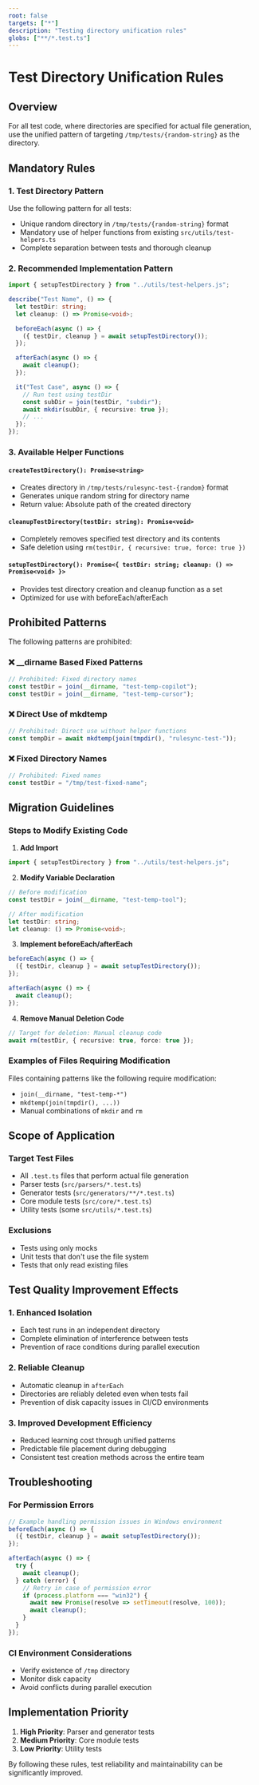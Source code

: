 ```yaml
---
root: false
targets: ["*"]
description: "Testing directory unification rules"
globs: ["**/*.test.ts"]
---
```


# Test Directory Unification Rules

## Overview

For all test code, where directories are specified for actual file generation, use the unified pattern of targeting `/tmp/tests/{random-string}` as the directory.

## Mandatory Rules

### 1. Test Directory Pattern

Use the following pattern for all tests:
- Unique random directory in `/tmp/tests/{random-string}` format
- Mandatory use of helper functions from existing `src/utils/test-helpers.ts`
- Complete separation between tests and thorough cleanup

### 2. Recommended Implementation Pattern

```typescript
import { setupTestDirectory } from "../utils/test-helpers.js";

describe("Test Name", () => {
  let testDir: string;
  let cleanup: () => Promise<void>;

  beforeEach(async () => {
    ({ testDir, cleanup } = await setupTestDirectory());
  });

  afterEach(async () => {
    await cleanup();
  });

  it("Test Case", async () => {
    // Run test using testDir
    const subDir = join(testDir, "subdir");
    await mkdir(subDir, { recursive: true });
    // ...
  });
});
```

### 3. Available Helper Functions

#### `createTestDirectory(): Promise<string>`
- Creates directory in `/tmp/tests/rulesync-test-{random}` format
- Generates unique random string for directory name
- Return value: Absolute path of the created directory

#### `cleanupTestDirectory(testDir: string): Promise<void>`
- Completely removes specified test directory and its contents
- Safe deletion using `rm(testDir, { recursive: true, force: true })`

#### `setupTestDirectory(): Promise<{ testDir: string; cleanup: () => Promise<void> }>`
- Provides test directory creation and cleanup function as a set
- Optimized for use with beforeEach/afterEach

## Prohibited Patterns

The following patterns are prohibited:

### ❌ __dirname Based Fixed Patterns
```typescript
// Prohibited: Fixed directory names
const testDir = join(__dirname, "test-temp-copilot");
const testDir = join(__dirname, "test-temp-cursor");
```

### ❌ Direct Use of mkdtemp
```typescript
// Prohibited: Direct use without helper functions
const tempDir = await mkdtemp(join(tmpdir(), "rulesync-test-"));
```

### ❌ Fixed Directory Names
```typescript
// Prohibited: Fixed names
const testDir = "/tmp/test-fixed-name";
```

## Migration Guidelines

### Steps to Modify Existing Code

1. **Add Import**
```typescript
import { setupTestDirectory } from "../utils/test-helpers.js";
```

2. **Modify Variable Declaration**
```typescript
// Before modification
const testDir = join(__dirname, "test-temp-tool");

// After modification
let testDir: string;
let cleanup: () => Promise<void>;
```

3. **Implement beforeEach/afterEach**
```typescript
beforeEach(async () => {
  ({ testDir, cleanup } = await setupTestDirectory());
});

afterEach(async () => {
  await cleanup();
});
```

4. **Remove Manual Deletion Code**
```typescript
// Target for deletion: Manual cleanup code
await rm(testDir, { recursive: true, force: true });
```

### Examples of Files Requiring Modification

Files containing patterns like the following require modification:
- `join(__dirname, "test-temp-*")`
- `mkdtemp(join(tmpdir(), ...))`
- Manual combinations of `mkdir` and `rm`

## Scope of Application

### Target Test Files
- All `.test.ts` files that perform actual file generation
- Parser tests (`src/parsers/*.test.ts`)
- Generator tests (`src/generators/**/*.test.ts`)
- Core module tests (`src/core/*.test.ts`)
- Utility tests (some `src/utils/*.test.ts`)

### Exclusions
- Tests using only mocks
- Unit tests that don't use the file system
- Tests that only read existing files

## Test Quality Improvement Effects

### 1. Enhanced Isolation
- Each test runs in an independent directory
- Complete elimination of interference between tests
- Prevention of race conditions during parallel execution

### 2. Reliable Cleanup
- Automatic cleanup in `afterEach`
- Directories are reliably deleted even when tests fail
- Prevention of disk capacity issues in CI/CD environments

### 3. Improved Development Efficiency
- Reduced learning cost through unified patterns
- Predictable file placement during debugging
- Consistent test creation methods across the entire team

## Troubleshooting

### For Permission Errors
```typescript
// Example handling permission issues in Windows environment
beforeEach(async () => {
  ({ testDir, cleanup } = await setupTestDirectory());
});

afterEach(async () => {
  try {
    await cleanup();
  } catch (error) {
    // Retry in case of permission error
    if (process.platform === "win32") {
      await new Promise(resolve => setTimeout(resolve, 100));
      await cleanup();
    }
  }
});
```

### CI Environment Considerations
- Verify existence of `/tmp` directory
- Monitor disk capacity
- Avoid conflicts during parallel execution

## Implementation Priority

1. **High Priority**: Parser and generator tests
2. **Medium Priority**: Core module tests
3. **Low Priority**: Utility tests

By following these rules, test reliability and maintainability can be significantly improved.